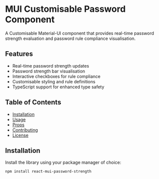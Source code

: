# MUI Customisable Password Component

A Customisable Material-UI component that provides real-time password strength evaluation and password rule compliance visualisation.

## Features

- Real-time password strength updates
- Password strength bar visualisation
- Interactive checkboxes for rule compliance
- Customisable styling and rule definitions
- TypeScript support for enhanced type safety

## Table of Contents

- [Installation](#installation)
- [Usage](#usage)
- [Props](#props)
- [Contributing](#contributing)
- [License](#license)

## Installation

Install the library using your package manager of choice:

```bash
npm install react-mui-password-strength
```

